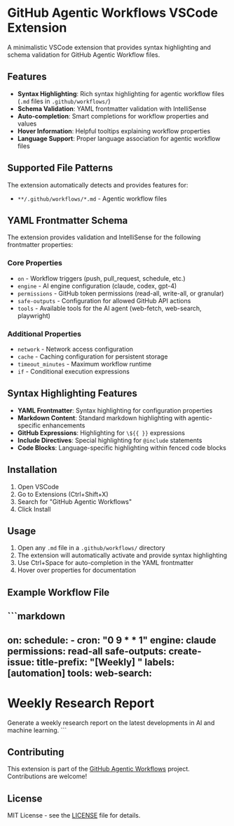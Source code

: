 # GitHub Agentic Workflows VSCode Extension

A minimalistic VSCode extension that provides syntax highlighting and schema validation for GitHub Agentic Workflow files.

## Features

- **Syntax Highlighting**: Rich syntax highlighting for agentic workflow files (`.md` files in `.github/workflows/`)
- **Schema Validation**: YAML frontmatter validation with IntelliSense
- **Auto-completion**: Smart completions for workflow properties and values
- **Hover Information**: Helpful tooltips explaining workflow properties
- **Language Support**: Proper language association for agentic workflow files

## Supported File Patterns

The extension automatically detects and provides features for:
- `**/.github/workflows/*.md` - Agentic workflow files

## YAML Frontmatter Schema

The extension provides validation and IntelliSense for the following frontmatter properties:

### Core Properties
- `on` - Workflow triggers (push, pull_request, schedule, etc.)
- `engine` - AI engine configuration (claude, codex, gpt-4)
- `permissions` - GitHub token permissions (read-all, write-all, or granular)
- `safe-outputs` - Configuration for allowed GitHub API actions
- `tools` - Available tools for the AI agent (web-fetch, web-search, playwright)

### Additional Properties
- `network` - Network access configuration
- `cache` - Caching configuration for persistent storage
- `timeout_minutes` - Maximum workflow runtime
- `if` - Conditional execution expressions

## Syntax Highlighting Features

- **YAML Frontmatter**: Syntax highlighting for configuration properties
- **Markdown Content**: Standard markdown highlighting with agentic-specific enhancements
- **GitHub Expressions**: Highlighting for `\${{ }}` expressions
- **Include Directives**: Special highlighting for `@include` statements
- **Code Blocks**: Language-specific highlighting within fenced code blocks

## Installation

1. Open VSCode
2. Go to Extensions (Ctrl+Shift+X)
3. Search for "GitHub Agentic Workflows"
4. Click Install

## Usage

1. Open any `.md` file in a `.github/workflows/` directory
2. The extension will automatically activate and provide syntax highlighting
3. Use Ctrl+Space for auto-completion in the YAML frontmatter
4. Hover over properties for documentation

## Example Workflow File

\`\`\`markdown
---
on:
  schedule:
    - cron: "0 9 * * 1"
engine: claude
permissions: read-all
safe-outputs:
  create-issue:
    title-prefix: "[Weekly] "
    labels: [automation]
tools:
  web-search:
---

# Weekly Research Report

Generate a weekly research report on the latest developments in AI and machine learning.
\`\`\`

## Contributing

This extension is part of the [GitHub Agentic Workflows](https://github.com/githubnext/gh-aw) project. Contributions are welcome!

## License

MIT License - see the [LICENSE](../../LICENSE) file for details.
